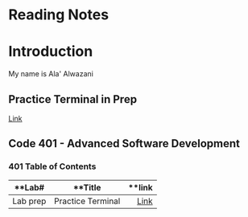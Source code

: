 # Reading Notes

# Introduction
My name is Ala' Alwazani

## Practice Terminal in Prep
[Link](https://github.com/AlaaYlula/reading-notes/blob/main/Terminal.md)
## Code 401 - Advanced Software Development

### 401 Table of Contents 

| **Lab#     |      **Title        |                                **link                                     |
|------------|:-------------------:|--------------------------------------------------------------------------:|
| Lab prep   |  Practice Terminal  | [Link](https://github.com/AlaaYlula/reading-notes/blob/main/Terminal.md)  |

    

